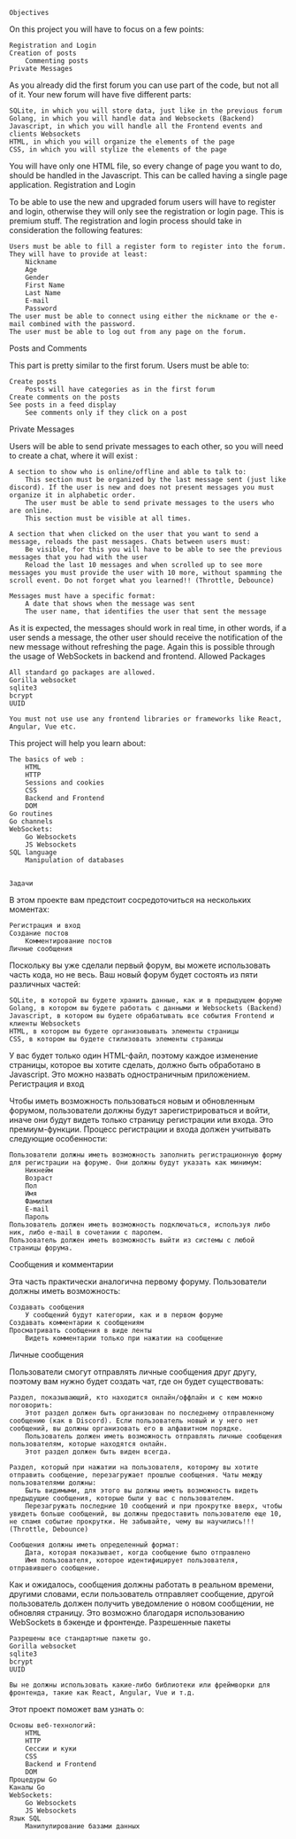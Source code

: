     Objectives

On this project you will have to focus on a few points:

    Registration and Login
    Creation of posts
        Commenting posts
    Private Messages

As you already did the first forum you can use part of the code, but not all of it. Your new forum will have five different parts:

    SQLite, in which you will store data, just like in the previous forum
    Golang, in which you will handle data and Websockets (Backend)
    Javascript, in which you will handle all the Frontend events and clients Websockets
    HTML, in which you will organize the elements of the page
    CSS, in which you will stylize the elements of the page

You will have only one HTML file, so every change of page you want to do, should be handled in the Javascript. This can be called having a single page application.
Registration and Login

To be able to use the new and upgraded forum users will have to register and login, otherwise they will only see the registration or login page. This is premium stuff. The registration and login process should take in consideration the following features:

    Users must be able to fill a register form to register into the forum. They will have to provide at least:
        Nickname
        Age
        Gender
        First Name
        Last Name
        E-mail
        Password
    The user must be able to connect using either the nickname or the e-mail combined with the password.
    The user must be able to log out from any page on the forum.

Posts and Comments

This part is pretty similar to the first forum. Users must be able to:

    Create posts
        Posts will have categories as in the first forum
    Create comments on the posts
    See posts in a feed display
        See comments only if they click on a post

Private Messages

Users will be able to send private messages to each other, so you will need to create a chat, where it will exist :

    A section to show who is online/offline and able to talk to:
        This section must be organized by the last message sent (just like discord). If the user is new and does not present messages you must organize it in alphabetic order.
        The user must be able to send private messages to the users who are online.
        This section must be visible at all times.

    A section that when clicked on the user that you want to send a message, reloads the past messages. Chats between users must:
        Be visible, for this you will have to be able to see the previous messages that you had with the user
        Reload the last 10 messages and when scrolled up to see more messages you must provide the user with 10 more, without spamming the scroll event. Do not forget what you learned!! (Throttle, Debounce)

    Messages must have a specific format:
        A date that shows when the message was sent
        The user name, that identifies the user that sent the message

As it is expected, the messages should work in real time, in other words, if a user sends a message, the other user should receive the notification of the new message without refreshing the page. Again this is possible through the usage of WebSockets in backend and frontend.
Allowed Packages

    All standard go packages are allowed.
    Gorilla websocket
    sqlite3
    bcrypt
    UUID

    You must not use use any frontend libraries or frameworks like React, Angular, Vue etc.

This project will help you learn about:

    The basics of web :
        HTML
        HTTP
        Sessions and cookies
        CSS
        Backend and Frontend
        DOM
    Go routines
    Go channels
    WebSockets:
        Go Websockets
        JS Websockets
    SQL language
        Manipulation of databases


    Задачи

В этом проекте вам предстоит сосредоточиться на нескольких моментах:

    Регистрация и вход
    Создание постов
        Комментирование постов
    Личные сообщения

Поскольку вы уже сделали первый форум, вы можете использовать часть кода, но не весь. Ваш новый форум будет состоять из пяти различных частей:

    SQLite, в которой вы будете хранить данные, как и в предыдущем форуме
    Golang, в котором вы будете работать с данными и Websockets (Backend)
    Javascript, в котором вы будете обрабатывать все события Frontend и клиенты Websockets
    HTML, в котором вы будете организовывать элементы страницы
    CSS, в котором вы будете стилизовать элементы страницы

У вас будет только один HTML-файл, поэтому каждое изменение страницы, которое вы хотите сделать, должно быть обработано в Javascript. Это можно назвать одностраничным приложением.
Регистрация и вход

Чтобы иметь возможность пользоваться новым и обновленным форумом, пользователи должны будут зарегистрироваться и войти, иначе они будут видеть только страницу регистрации или входа. Это премиум-функции. Процесс регистрации и входа должен учитывать следующие особенности:

    Пользователи должны иметь возможность заполнить регистрационную форму для регистрации на форуме. Они должны будут указать как минимум:    
        Никнейм
        Возраст
        Пол
        Имя
        Фамилия
        E-mail
        Пароль
    Пользователь должен иметь возможность подключаться, используя либо ник, либо e-mail в сочетании с паролем.
    Пользователь должен иметь возможность выйти из системы с любой страницы форума.

Сообщения и комментарии

Эта часть практически аналогична первому форуму. Пользователи должны иметь возможность:

    Создавать сообщения
        У сообщений будут категории, как и в первом форуме
    Создавать комментарии к сообщениям
    Просматривать сообщения в виде ленты
        Видеть комментарии только при нажатии на сообщение

Личные сообщения

Пользователи смогут отправлять личные сообщения друг другу, поэтому вам нужно будет создать чат, где он будет существовать:

    Раздел, показывающий, кто находится онлайн/оффлайн и с кем можно поговорить:
        Этот раздел должен быть организован по последнему отправленному сообщению (как в Discord). Если пользователь новый и у него нет сообщений, вы должны организовать его в алфавитном порядке.
        Пользователь должен иметь возможность отправлять личные сообщения пользователям, которые находятся онлайн.
        Этот раздел должен быть виден всегда.

    Раздел, который при нажатии на пользователя, которому вы хотите отправить сообщение, перезагружает прошлые сообщения. Чаты между пользователями должны:
        Быть видимыми, для этого вы должны иметь возможность видеть предыдущие сообщения, которые были у вас с пользователем.
        Перезагружать последние 10 сообщений и при прокрутке вверх, чтобы увидеть больше сообщений, вы должны предоставить пользователю еще 10, не спамя событие прокрутки. Не забывайте, чему вы научились!!! (Throttle, Debounce)

    Сообщения должны иметь определенный формат:
        Дата, которая показывает, когда сообщение было отправлено
        Имя пользователя, которое идентифицирует пользователя, отправившего сообщение.

Как и ожидалось, сообщения должны работать в реальном времени, другими словами, если пользователь отправляет сообщение, другой пользователь должен получить уведомление о новом сообщении, не обновляя страницу. Это возможно благодаря использованию WebSockets в бэкенде и фронтенде.
Разрешенные пакеты

    Разрешены все стандартные пакеты go.
    Gorilla websocket
    sqlite3
    bcrypt
    UUID

    Вы не должны использовать какие-либо библиотеки или фреймворки для фронтенда, такие как React, Angular, Vue и т.д.

Этот проект поможет вам узнать о:

    Основы веб-технологий:
        HTML
        HTTP
        Сессии и куки
        CSS
        Backend и Frontend
        DOM
    Процедуры Go
    Каналы Go
    WebSockets:
        Go Websockets
        JS Websockets
    Язык SQL
        Манипулирование базами данных